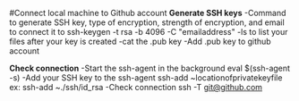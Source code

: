#Connect local machine to Github account
**Generate SSH keys**
-Command to generate SSH key, type of encryption, strength of encryption, and email to connect it to
ssh-keygen -t rsa -b 4096 -C "emailaddress"
-ls to list your files after your key is created
-cat the .pub key 
-Add .pub key to github account

**Check connection**
-Start the ssh-agent in the background
eval $(ssh-agent -s)
-Add your SSH key to the ssh-agent
ssh-add ~locationofprivatekeyfile 
ex: ssh-add ~./ssh/id_rsa
-Check connection
ssh -T git@github.com
